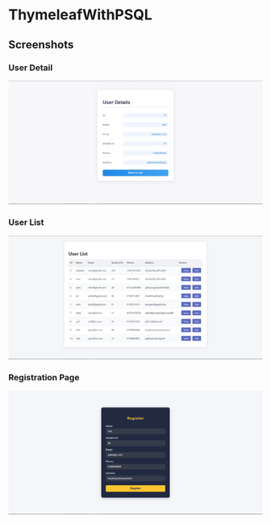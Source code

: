 # ThymeleafWithPSQL
## Screenshots

### User Detail
![User Detail](user_detail.jpg)

### User List
![User List](user_list.jpg)

### Registration Page
![Registration Page](reg.jpg)
